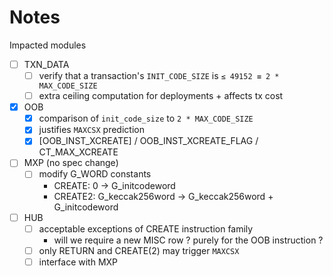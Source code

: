 # Notes

Impacted modules
- [ ] TXN_DATA
    - [ ] verify that a transaction's `INIT_CODE_SIZE` is `≤ 49152 ≡ 2 * MAX_CODE_SIZE`
    - [ ] extra ceiling computation for deployments + affects tx cost
- [x] OOB
    - [x] comparison of `init_code_size` to `2 * MAX_CODE_SIZE`
    - [x] justifies `MAXCSX` prediction
    - [x] [OOB_INST_XCREATE] / OOB_INST_XCREATE_FLAG / CT_MAX_XCREATE
- [ ] MXP (no spec change)
    - [ ] modify G_WORD constants
        - CREATE:  0               →                   G_initcodeword
        - CREATE2: G_keccak256word → G_keccak256word + G_initcodeword
- [ ] HUB
    - [ ] acceptable exceptions of CREATE instruction family
        - will we require a new MISC row ? purely for the OOB instruction ?
    - [ ] only RETURN and CREATE(2) may trigger `MAXCSX`
    - [ ] interface with MXP
